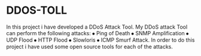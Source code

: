 # DDOS-TOLL
In this project i have developed a DDoS Attack Tool. My DDoS attack Tool can perform the following attacks: 
⦁	Ping of Death
⦁	SNMP Amplification
⦁	UDP Flood
⦁	HTTP Flood
⦁	Slowloris
⦁	ICMP Smurf Attack.
In order to do this project i have used some open source tools for each of the attacks.
